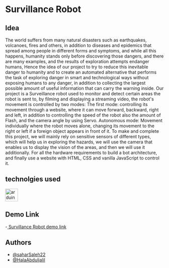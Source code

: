 # Survillance Robot
## Idea
The world suffers from many natural disasters such as earthquakes, volcanoes, fires and others, in addition to diseases and epidemics that spread among people in different forms and symptoms, and while all this happens, humanity stands only before discovering those dangers, and there are many examples, and the results of exploration attempts endanger humans, Hence the idea of ​​our project to try to reduce this inevitable danger to humanity and to create an automated alternative that performs the task of exploring danger in smart and technological ways without exposing humans to any danger, in addition to collecting the largest possible amount of useful information that can carry the warning inside.
Our project is a Surveillance robot used to monitor and detect certain areas the robot is sent to, by filming and displaying a streaming video, the robot's movement is controlled by two modes:
The first mode: controlling its movement through a website, where it can move forward, backward, right and left, in addition to controlling the speed of the robot also the amount of Flash, and the camera angle by using Servo.
Autonomous mode: Movement individually where the robot moves alone, changing its movement to the right or left if a foreign object appears in front of it.
To make and complete this project, we will mainly rely on sensitive sensors of different types, which will help us in exploring the hazards, we will use the camera that enables us to display the vision of the areas, and then we will use it additionally. For all the hardware requirements to build a bot architecture, and finally use a website with HTML, CSS and vanilla JavaScript to control it.

## technolgies used 
  <a href="https://www.arduino.cc/" target="_blank" rel="noreferrer"> <img src="https://cdn.worldvectorlogo.com/logos/arduino-1.svg" alt="arduino" width="40" height="40"/> </a> 
## Demo Link
-[ Survillance Robot demo link]([https://drive.google.com/file/d/1kQPMMYIzGJdvJC_unXYc5jETr0IF80Wd/view?usp=sharing](https://www.youtube.com/watch?v=BqQ4rxccaiQ))
## Authors

- [@saharSaleh22](https://www.github.com/saharSaleh22)
- [@HalaAbduljalil](https://github.com/HalaAbduljalil)

